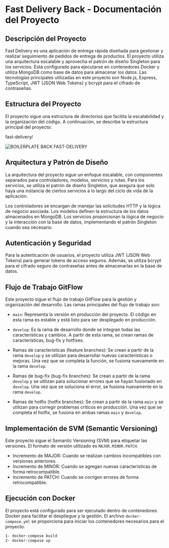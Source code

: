 
# Fast Delivery Back - Documentación del Proyecto

## Descripción del Proyecto

Fast Delivery es una aplicación de entrega rápida diseñada para gestionar y realizar seguimiento de pedidos de entrega de productos. El proyecto utiliza una arquitectura escalable y aprovecha el patrón de diseño Singleton para los servicios. Está configurado para ejecutarse en contenedores Docker y utiliza MongoDB como base de datos para almacenar los datos. Las tecnologías principales utilizadas en este proyecto son Node.js, Express, TypeScript, JWT (JSON Web Tokens) y bcrypt para el cifrado de contraseñas.


## Estructura del Proyecto

El proyecto sigue una estructura de directorios que facilita la escalabilidad y la organización del código. A continuación, se describe la estructura principal del proyecto:

fast-delivery/

![BOILERPLATE BACK FAST-DELIVERY](https://github.com/noahpark24/fast-delivery-back/assets/96040848/737cdce5-c43a-49ba-95ac-9b8be97a7d5c)




## Arquitectura y Patrón de Diseño

La arquitectura del proyecto sigue un enfoque escalable, con componentes separados para controladores, modelos, servicios y rutas. Para los servicios, se utiliza el patrón de diseño Singleton, que asegura que solo haya una instancia de ciertos servicios a lo largo del ciclo de vida de la aplicación.

Los controladores se encargan de manejar las solicitudes HTTP y la lógica de negocio asociada. Los modelos definen la estructura de los datos almacenados en MongoDB. Los servicios proporcionan la lógica de negocio y la interacción con la base de datos, implementando el patrón Singleton cuando sea necesario.

## Autenticación y Seguridad

Para la autenticación de usuarios, el proyecto utiliza JWT (JSON Web Tokens) para generar tokens de acceso seguros. Además, se utiliza bcrypt para el cifrado seguro de contraseñas antes de almacenarlas en la base de datos.


## Flujo de Trabajo GitFlow

Este proyecto sigue el flujo de trabajo GitFlow para la gestión y organización del desarrollo. Las ramas principales del flujo de trabajo son:

- `main`: Representa la versión en producción del proyecto. El código en esta rama es estable y está listo para ser desplegado en producción.

- `develop`: Es la rama de desarrollo donde se integran todas las características y cambios. A partir de esta rama, se crean ramas de características, bug-fix y hotfixes.

- Ramas de características (feature branches): Se crean a partir de la rama `develop` y se utilizan para desarrollar nuevas características o mejoras. Una vez que se completa la función, se fusiona nuevamente en la rama `develop`.

- Ramas de bug-fix (bug-fix branches): Se crean a partir de la rama `develop` y se utilizan para solucionar errores que se hayan fusionado en `develop`. Una vez que se soluciona el error, se fusiona nuevamente en la rama `develop`.

- Ramas de hotfix (hotfix branches): Se crean a partir de la rama `main` y se utilizan para corregir problemas críticos en producción. Una vez que se completa el hotfix, se fusiona en ambas ramas `main` y `develop`.

## Implementación de SVM (Semantic Versioning)

Este proyecto sigue el Semantic Versioning (SVM) para etiquetar las versiones. El formato de versión utilizado es `MAJOR.MINOR.PATCH`.

- Incremento de MAJOR: Cuando se realizan cambios incompatibles con versiones anteriores.
- Incremento de MINOR: Cuando se agregan nuevas características de forma retrocompatible.
- Incremento de PATCH: Cuando se corrigen errores de forma retrocompatible.

## Ejecución con Docker

El proyecto está configurado para ser ejecutado dentro de contenedores Docker para facilitar el despliegue y la gestión. El archivo `docker-compose.yml` se proporciona para iniciar los contenedores necesarios para el proyecto.

```bash
1- docker-compose build
2- docker-compose up
